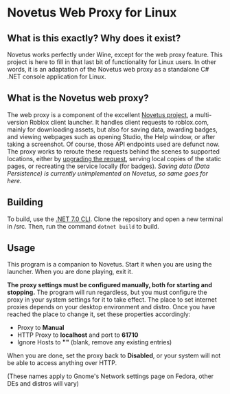# Novetus Web Proxy for Linux

## What is this exactly? Why does it exist?

Novetus works perfectly under Wine, except for the web proxy feature. This project is here to fill in that last bit of functionality for Linux users. In other words, it is an adaptation of the Novetus web proxy as a standalone C# .NET console application for Linux.

## What is the Novetus web proxy?

The web proxy is a component of the excellent [Novetus project](https://github.com/Novetus/Novetus_src), a multi-version Roblox client launcher. It handles client requests to roblox.com, mainly for downloading assets, but also for saving data, awarding badges, and viewing webpages such as opening Studio, the Help window, or after taking a screenshot. Of course, those API endpoints used are defunct now. The proxy works to reroute these requests behind the scenes to supported locations, either by [upgrading the request](https://assetdelivery.roblox.com/docs/), serving local copies of the static pages, or recreating the service locally (for badges). *Saving data (Data Persistence) is currently unimplemented on Novetus, so same goes for here.*

## Building

To build, use the [.NET 7.0 CLI](https://dotnet.microsoft.com/en-us/download/dotnet/7.0). Clone the repository and open a new terminal in /src. Then, run the command `dotnet build` to build.

## Usage

This program is a companion to Novetus. Start it when you are using the launcher. When you are done playing, exit it.

**The proxy settings must be configured manually, both for starting and stopping.** The program will run regardless, but you must configure the proxy in your system settings for it to take effect. The place to set internet proxies depends on your desktop environment and distro. Once you have reached the place to change it, set these properties accordingly:

- Proxy to **Manual**
- HTTP Proxy to **localhost** and port to **61710**
- Ignore Hosts to **""** (blank, remove any existing entries)

When you are done, set the proxy back to **Disabled**, or your system will not be able to access anything over HTTP.

(These names apply to Gnome's Network settings page on Fedora, other DEs and distros will vary)